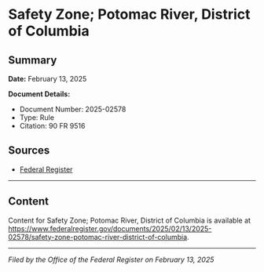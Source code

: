 # Safety Zone; Potomac River, District of Columbia

## Summary

**Date:** February 13, 2025

**Document Details:**
- Document Number: 2025-02578
- Type: Rule
- Citation: 90 FR 9516

## Sources
- [Federal Register](https://www.federalregister.gov/documents/2025/02/13/2025-02578/safety-zone-potomac-river-district-of-columbia)

---

## Content

Content for Safety Zone; Potomac River, District of Columbia is available at https://www.federalregister.gov/documents/2025/02/13/2025-02578/safety-zone-potomac-river-district-of-columbia.

---

*Filed by the Office of the Federal Register on February 13, 2025*
